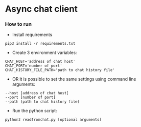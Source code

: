 # Async chat client

### How to run
- Install requirements
```
pip3 install -r requirements.txt
```
- Create 3 environment variables:
```
CHAT_HOST='address of chat host'
CHAT_PORT='number of port'
CHAT_HISTORY_FILE_PATH='path to chat history file'
```
- OR it is possible to set the same settings using command line arguments:
```
--host [address of chat host]
--port [number of port]
--path [path to chat history file]
```
- Run the python script:
```
python3 readfromchat.py [optional arguments]
```
